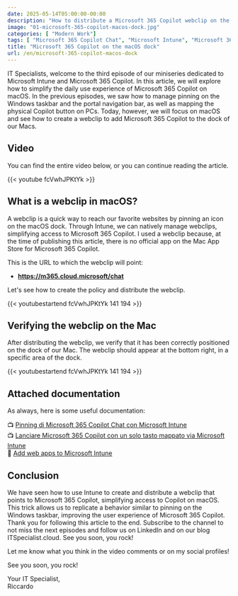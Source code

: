 ```yaml
---
date: 2025-05-14T05:00:00-00:00
description: "How to distribute a Microsoft 365 Copilot webclip on the macOS dock via Microsoft Intune"
image: "01-microsoft-365-copilot-macos-dock.jpg"
categories: [ "Modern Work"]
tags: [ "Microsoft 365 Copilot Chat", "Microsoft Intune", "Microsoft 365 Copilot", "macOS", "Video", "Guide", "Cloud Endpoint Diary"]
title: "Microsoft 365 Copilot on the macOS dock"
url: /en/microsoft-365-copilot-macos-dock
---
```

IT Specialists, welcome to the third episode of our miniseries dedicated to Microsoft Intune and Microsoft 365 Copilot. In this article, we will explore how to simplify the daily use experience of Microsoft 365 Copilot on macOS. In the previous episodes, we saw how to manage pinning on the Windows taskbar and the portal navigation bar, as well as mapping the physical Copilot button on PCs. Today, however, we will focus on macOS and see how to create a webclip to add Microsoft 365 Copilot to the dock of our Macs.

## Video
You can find the entire video below, or you can continue reading the article.

{{< youtube fcVwhJPKtYk >}}

## What is a webclip in macOS?

A webclip is a quick way to reach our favorite websites by pinning an icon on the macOS dock. Through Intune, we can natively manage webclips, simplifying access to Microsoft 365 Copilot. I used a webclip because, at the time of publishing this article, there is no official app on the Mac App Store for Microsoft 365 Copilot.

This is the URL to which the webclip will point:
- **https://m365.cloud.microsoft/chat**

Let's see how to create the policy and distribute the webclip.

{{< youtubestartend fcVwhJPKtYk 141 194 >}}

## Verifying the webclip on the Mac
After distributing the webclip, we verify that it has been correctly positioned on the dock of our Mac. The webclip should appear at the bottom right, in a specific area of the dock.

{{< youtubestartend fcVwhJPKtYk 141 194 >}}

## Attached documentation
As always, here is some useful documentation:

📺 [Pinning di Microsoft 365 Copilot Chat con Microsoft Intune](https://youtu.be/4l9LOnKgV6k)  
📺 [Lanciare Microsoft 365 Copilot con un solo tasto mappato via Microsoft Intune](https://youtu.be/afa98hkVrn4)  
📌 [Add web apps to Microsoft Intune](https://learn.microsoft.com/en-us/intune/intune-service/apps/web-app)

## Conclusion
We have seen how to use Intune to create and distribute a webclip that points to Microsoft 365 Copilot, simplifying access to Copilot on macOS. This trick allows us to replicate a behavior similar to pinning on the Windows taskbar, improving the user experience of Microsoft 365 Copilot. Thank you for following this article to the end. Subscribe to the channel to not miss the next episodes and follow us on LinkedIn and on our blog ITSpecialist.cloud. See you soon, you rock!

Let me know what you think in the video comments or on my social profiles!

See you soon, you rock!

Your IT Specialist,  
Riccardo